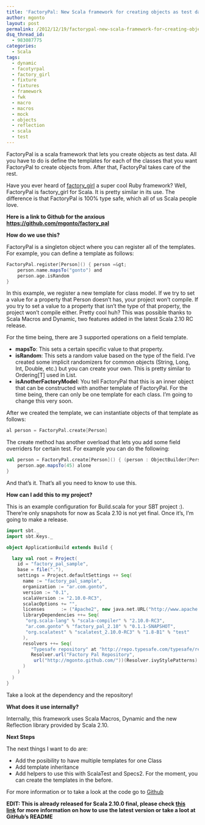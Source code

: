 ```yaml
---
title: 'FactoryPal: New Scala framework for creating objects as test data. Say no to Fixtures and Mocks.'
author: mgonto
layout: post
permalink: /2012/12/19/factorypal-new-scala-framework-for-creating-objects-as-test-data-say-no-to-fixtures-and-mocks/
dsq_thread_id:
  - 983087775
categories:
  - Scala
tags:
  - dynamic
  - facotyrpal
  - factory_girl
  - fixture
  - fixtures
  - framework
  - fwk
  - macro
  - macros
  - mock
  - objects
  - reflection
  - scala
  - test
---
```

FactoryPal is a scala framework that lets you create objects as test data. All you have to do is define the templates for each of the classes that you want FactoryPal to create objects from. After that, FactoryPal takes care of the rest.

Have you ever heard of [factory_girl][1] a super cool Ruby framework? Well, FactoryPal is factory_girl for Scala. It is pretty similar in its use. The difference is that FactoryPal is 100% type safe, which all of us Scala people love.

**Here is a link to Github for the anxious <https://github.com/mgonto/factory_pal>**

**How do we use this?**

FactoryPal is a singleton object where you can register all of the templates. For example, you can define a template as follows:

````scala
FactoryPal.register[Person]() { person =&gt;
    person.name.mapsTo("gonto") and
    person.age.isRandom
}
````

In this example, we register a new template for class model. If we try to set a value for a property that Person doesn&#8217;t has, your project won&#8217;t compile. If you try to set a value to a property that isn&#8217;t the type of that property, the project won&#8217;t compile either. Pretty cool huh? This was possible thanks to Scala Macros and Dynamic, two features added in the latest Scala 2.10 RC release.

For the time being, there are 3 supported operations on a field template.

  * **mapsTo**: This sets a certain specific value to that property.
  * **isRandom**: This sets a random value based on the type of the field. I&#8217;ve created some implicit randomizers for common objects (String, Long, Int, Double, etc.) but you can create your own. This is pretty similar to Ordering[T] used in List.
  * **isAnotherFactoryModel**: You tell FactoryPal that this is an inner object that can be constructed with another template of FactoryPal. For the time being, there can only be one template for each class. I&#8217;m going to change this very soon.

After we created the template, we can instantiate objects of that template as follows:

````scala
al person = FactoryPal.create[Person]
````

The create method has another overload that lets you add some field overriders for certain test. For example you can do the following:

````scala
val person = FactoryPal.create[Person]() { (person : ObjectBuilder[Person]) =&gt;
    person.age.mapsTo(45) alone
}
````

And that&#8217;s it. That&#8217;s all you need to know to use this.

**How can I add this to my project?**

This is an example configuration for Build.scala for your SBT project :). There&#8217;re only snapshots for now as Scala 2.10 is not yet final. Once it&#8217;s, I&#8217;m going to make a release.

````scala
import sbt._
import sbt.Keys._

object ApplicationBuild extends Build {

  lazy val root = Project(
    id = "factory_pal_sample",
    base = file("."),
    settings = Project.defaultSettings ++ Seq(
      name := "factory_pal_sample",
      organization := "ar.com.gonto",
      version := "0.1",
      scalaVersion := "2.10.0-RC3",
      scalacOptions += "",
      licenses      := ("Apache2", new java.net.URL("http://www.apache.org/licenses/LICENSE-2.0.txt")) :: Nil,
      libraryDependencies ++= Seq(
       "org.scala-lang" % "scala-compiler" % "2.10.0-RC3",
       "ar.com.gonto" % "factory_pal_2.10" % "0.1.1-SNAPSHOT",
       "org.scalatest" % "scalatest_2.10.0-RC3" % "1.8-B1" % "test"
      ),
      resolvers ++= Seq(
         "Typesafe repository" at "http://repo.typesafe.com/typesafe/releases/",
         Resolver.url("Factory Pal Repository", 
          url("http://mgonto.github.com/"))(Resolver.ivyStylePatterns)
      )
    )
  )
}
````

Take a look at the dependency and the repository!

**What does it use internally?**

Internally, this framework uses Scala Macros, Dynamic and the new Reflection library provided by Scala 2.10.

**Next Steps**

The next things I want to do are:

  * Add the posibility to have multiple templates for one Class
  * Add template inheritance
  * Add helpers to use this with ScalaTest and Specs2. For the moment, you can create the templates in the before.

For more information or to take a look at the code go to [Github][2]

**EDIT: This is already released for Scala 2.10.0 final, please check [this link][3] for more information on how to use the latest version or take a loot at GitHub&#8217;s README**

&nbsp;

 [1]: https://github.com/thoughtbot/factory_girl
 [2]: https://github.com/mgonto/factory_pal
 [3]: http://gon.to/2013/01/14/factorypal-0-2-for-scala-2-10-0-final-released/
